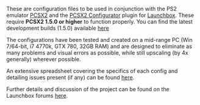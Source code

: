 These are configuration files to be used in conjunction with the PS2 emulator [PCSX2](https://pcsx2.net/) and the [PCSX2 Configurator](https://github.com/roguesaloon/launchbox-plugin_pcsx2-configurator) plugin for [Launchbox](https://www.launchbox-app.com/). These require **PCSX2 1.5.0 or higher** to function properly. You can find the latest development builds (1.5.0) available [here](https://pcsx2.net/download/development.html)

The configurations have been tested and created on a mid-range PC (Win 7/64-bit, i7 4770k, GTX 780, 32GB RAM) and are designed to eliminate as many problems and visual errors as possible, while still upscaling (by 4x generally) wherever possible.

An extensive spreadsheet covering the specifics of each config and detailing issues present (if any) can be found [here](https://docs.google.com/spreadsheets/d/1sC19l0htx0Qu2QE1CFta5R35iqPBN332dCHfTg1BGlQ/edit?usp=sharing).

Further details and discussion of the project can be found on the Launchbox forums [here](https://forums.launchbox-app.com/topic/41653-zombeavers-pcsx2-configs-simple-1-click-installs-with-pcsx2-configurator/).
